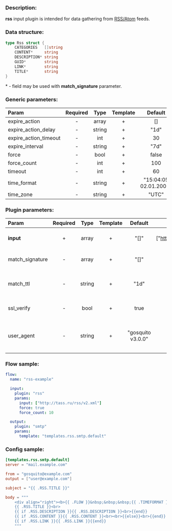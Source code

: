 ### Description:

**rss** input plugin is intended for data gathering from [RSS/Atom](https://en.wikipedia.org/wiki/RSS) feeds.

### Data structure:

```go
type Rss struct {
	CATEGORIES   []string
	CONTENT*     string
	DESCRIPTION* string
	GUID*        string
	LINK*        string
	TITLE*       string
}
```

&ast; - field may be used with **match_signature** parameter.

### Generic parameters:

| Param                   | Required   | Type     | Template   | Default                 |
| :---------------------- | :--------: | :------: | :--------: | :---------------------: |
| expire_action           | -          | array    | +          | []                      |
| expire_action_delay     | -          | string   | +          | "1d"                    |
| expire_action_timeout   | -          | int      | +          | 30                      |
| expire_interval         | -          | string   | +          | "7d"                    |
| force                   | -          | bool     | +          | false                   |
| force_count             | -          | int      | +          | 100                     |
| timeout                 | -          | int      | +          | 60                      |
| time_format             | -          | string   | +          | "15:04:05 02.01.2006"   |
| time_zone               | -          | string   | +          | "UTC"                   |


### Plugin parameters:

| Param           | Required   | Type     | Template   | Default             | Example                          | Description                                |
| :-----------    | :--------: | :------: | :--------: | :-----------------: | :------------------------------: | :-----------------------------------       |
| **input**       | +          | array    | +          | "[]"                | ["https://tass.ru/rss/v2.xml"]   | List of RSS/Atom feeds.                    |
| match_signature | -          | array    | +          | "[]"                | ["title", "time"]                | Match new articles by signature.           |
| match_ttl       | -          | string   | +          | "1d"                | "24h"                            | TTL (Time To Live) for matched signatures. |
| ssl_verify      | -          | bool     | +          | true                | false                            | Verify server certificate.                 |
| user_agent      | -          | string   | +          | "gosquito v3.0.0"   | "webchela 1.0"                   | Custom User-Agent for feed access.         |


### Flow sample:

```yaml
flow:
  name: "rss-example"

  input:
    plugin: "rss"
    params:
      input: ["http://tass.ru/rss/v2.xml"]
      force: true
      force_count: 10

  output:
    plugin: "smtp"
    params:
      template: "templates.rss.smtp.default"
```

### Config sample:

```toml
[templates.rss.smtp.default]
server = "mail.example.com"

from = "gosquito@example.com"
output = ["user@example.com"]

subject = "{{ .RSS.TITLE }}"

body = """
    <div align="right"><b>{{ .FLOW }}&nbsp;&nbsp;&nbsp;{{ .TIMEFORMAT }}</b></div>
    {{ .RSS.TITLE }}<br>
    {{ if .RSS.DESCRIPTION }}{{ .RSS.DESCRIPTION }}<br>{{end}}
    {{ if .RSS.CONTENT }}{{ .RSS.CONTENT }}<br><br>{{else}}<br>{{end}}
    {{ if .RSS.LINK }}{{ .RSS.LINK }}{{end}}
    """
```


